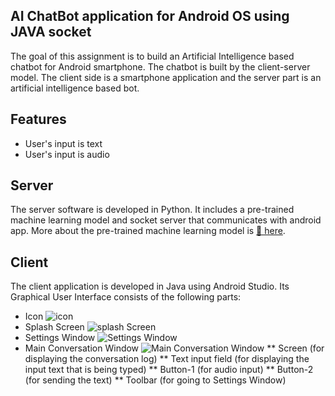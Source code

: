 ## AI ChatBot application for Android OS using JAVA socket
The goal of this assignment is to build an Artificial Intelligence based chatbot for Android smartphone.
The chatbot is built by the client-server model. The client side is a smartphone application and the server part is an artificial intelligence based bot.
## Features
* User's input is text
* User's input is audio
## Server
The server software is developed in Python. It includes a pre-trained machine learning model and socket server that communicates with android app. More about the pre-trained machine learning model is [🦄 here](https://medium.com/@Thomwolf/how-to-build-a-state-of-the-art-conversational-ai-with-transfer-learning-2d818ac26313).
## Client
The client application is developed in Java using Android Studio. Its Graphical User Interface consists of the following parts:
* Icon
![icon](https://github.com/Lkham/ChatBot/blob/master/Demo/icon.png=250x250)
* Splash Screen
![splash Screen](https://github.com/Lkham/ChatBot/blob/master/Demo/splashScreen.png=250x250)
* Settings Window
![Settings Window](https://github.com/Lkham/ChatBot/blob/master/Demo/SettingsWindow.png=250x250)
* Main Conversation Window
![Main Conversation Window](https://github.com/Lkham/ChatBot/blob/master/Demo/MainWindow.png=250x250)
** Screen (for displaying the conversation log)
** Text input field (for displaying the input text that is being typed)
** Button-1 (for audio input) 
** Button-2 (for sending the text)
** Toolbar (for going to Settings Window)
